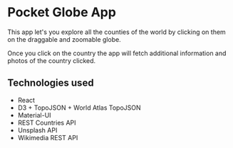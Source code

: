 # Pocket Globe App

This app let's you explore all the counties of the world by clicking on them
on the draggable and zoomable globe.

Once you click on the country the app will fetch additional information and
photos of the country clicked.

## Technologies used

* React
* D3 + TopoJSON + World Atlas TopoJSON
* Material-UI
* REST Countries API
* Unsplash API
* Wikimedia REST API 
